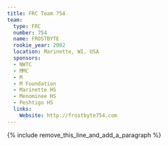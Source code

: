 ```yaml
---
title: FRC Team 754
team:
  type: FRC
  number: 754
  name: FROSTBYTE
  rookie_year: 2002
  location: Marinette, WI, USA
  sponsors:
  - NWTC
  - MMC
  - M
  - M Foundation
  - Marinette HS
  - Menominee HS
  - Peshtigo HS
  links:
    Website: http://frostbyte754.com
---
```


{% include remove_this_line_and_add_a_paragraph %}